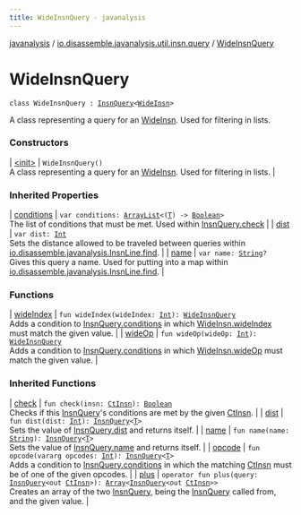 ```yaml
---
title: WideInsnQuery - javanalysis
---
```


[javanalysis](../../index.html) / [io.disassemble.javanalysis.util.insn.query](../index.html) / [WideInsnQuery](./index.html)

# WideInsnQuery

`class WideInsnQuery : `[`InsnQuery`](../-insn-query/index.html)`<`[`WideInsn`](../../io.disassemble.javanalysis.insn/-wide-insn/index.html)`>`

A class representing a query for an [WideInsn](../../io.disassemble.javanalysis.insn/-wide-insn/index.html).
Used for filtering in lists.

### Constructors

| [&lt;init&gt;](-init-.html) | `WideInsnQuery()`<br>A class representing a query for an [WideInsn](../../io.disassemble.javanalysis.insn/-wide-insn/index.html). Used for filtering in lists. |

### Inherited Properties

| [conditions](../-insn-query/conditions.html) | `var conditions: `[`ArrayList`](https://kotlinlang.org/api/latest/jvm/stdlib/kotlin.collections/-array-list/index.html)`<(`[`T`](../-insn-query/index.html#T)`) -> `[`Boolean`](https://kotlinlang.org/api/latest/jvm/stdlib/kotlin/-boolean/index.html)`>`<br>The list of conditions that must be met. Used within [InsnQuery.check](../-insn-query/check.html) |
| [dist](../-insn-query/dist.html) | `var dist: `[`Int`](https://kotlinlang.org/api/latest/jvm/stdlib/kotlin/-int/index.html)<br>Sets the distance allowed to be traveled between queries within [io.disassemble.javanalysis.InsnLine.find](../../io.disassemble.javanalysis/-insn-line/find.html). |
| [name](../-insn-query/name.html) | `var name: `[`String`](https://kotlinlang.org/api/latest/jvm/stdlib/kotlin/-string/index.html)`?`<br>Gives this query a name. Used for putting into a map within [io.disassemble.javanalysis.InsnLine.find](../../io.disassemble.javanalysis/-insn-line/find.html). |

### Functions

| [wideIndex](wide-index.html) | `fun wideIndex(wideIndex: `[`Int`](https://kotlinlang.org/api/latest/jvm/stdlib/kotlin/-int/index.html)`): `[`WideInsnQuery`](./index.html)<br>Adds a condition to [InsnQuery.conditions](../-insn-query/conditions.html) in which [WideInsn.wideIndex](../../io.disassemble.javanalysis.insn/-wide-insn/wide-index.html) must match the given value. |
| [wideOp](wide-op.html) | `fun wideOp(wideOp: `[`Int`](https://kotlinlang.org/api/latest/jvm/stdlib/kotlin/-int/index.html)`): `[`WideInsnQuery`](./index.html)<br>Adds a condition to [InsnQuery.conditions](../-insn-query/conditions.html) in which [WideInsn.wideOp](../../io.disassemble.javanalysis.insn/-wide-insn/wide-op.html) must match the given value. |

### Inherited Functions

| [check](../-insn-query/check.html) | `fun check(insn: `[`CtInsn`](../../io.disassemble.javanalysis.insn/-ct-insn/index.html)`): `[`Boolean`](https://kotlinlang.org/api/latest/jvm/stdlib/kotlin/-boolean/index.html)<br>Checks if this [InsnQuery](../-insn-query/index.html)'s conditions are met by the given [CtInsn](../../io.disassemble.javanalysis.insn/-ct-insn/index.html). |
| [dist](../-insn-query/dist.html) | `fun dist(dist: `[`Int`](https://kotlinlang.org/api/latest/jvm/stdlib/kotlin/-int/index.html)`): `[`InsnQuery`](../-insn-query/index.html)`<`[`T`](../-insn-query/index.html#T)`>`<br>Sets the value of [InsnQuery.dist](../-insn-query/dist.html) and returns itself. |
| [name](../-insn-query/name.html) | `fun name(name: `[`String`](https://kotlinlang.org/api/latest/jvm/stdlib/kotlin/-string/index.html)`): `[`InsnQuery`](../-insn-query/index.html)`<`[`T`](../-insn-query/index.html#T)`>`<br>Sets the value of [InsnQuery.name](../-insn-query/name.html) and returns itself. |
| [opcode](../-insn-query/opcode.html) | `fun opcode(vararg opcodes: `[`Int`](https://kotlinlang.org/api/latest/jvm/stdlib/kotlin/-int/index.html)`): `[`InsnQuery`](../-insn-query/index.html)`<`[`T`](../-insn-query/index.html#T)`>`<br>Adds a condition to [InsnQuery.conditions](../-insn-query/conditions.html) in which the matching [CtInsn](../../io.disassemble.javanalysis.insn/-ct-insn/index.html) must be of one of the given opcodes. |
| [plus](../-insn-query/plus.html) | `operator fun plus(query: `[`InsnQuery`](../-insn-query/index.html)`<out `[`CtInsn`](../../io.disassemble.javanalysis.insn/-ct-insn/index.html)`>): `[`Array`](https://kotlinlang.org/api/latest/jvm/stdlib/kotlin/-array/index.html)`<`[`InsnQuery`](../-insn-query/index.html)`<out `[`CtInsn`](../../io.disassemble.javanalysis.insn/-ct-insn/index.html)`>>`<br>Creates an array of the two [InsnQuery](../-insn-query/index.html), being the [InsnQuery](../-insn-query/index.html) called from, and the given value. |

